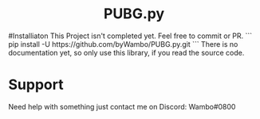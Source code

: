 <div align="center">
    <h1>PUBG.py</h1>
</div>
#Installiaton
This Project isn't completed yet. Feel free to commit or PR.
```
pip install -U https://github.com/byWambo/PUBG.py.git
```
There is no documentation yet, so only use this library, if you read the source code.

# Support
Need help with something just contact me on Discord: Wambo#0800